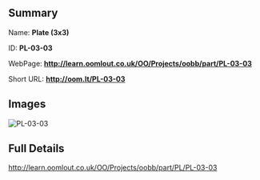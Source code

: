 

## Summary
 
Name: __Plate (3x3)__

ID: __PL-03-03__

WebPage: __http://learn.oomlout.co.uk/OO/Projects/oobb/part/PL-03-03__

Short URL: __http://oom.lt/PL-03-03__


## Images
![PL-03-03](http://oomlout.com/oomlout-OOBB/part/PL/PL-03-03/OOBB-PL-03-03_420.png)




## Full Details

 http://learn.oomlout.co.uk/OO/Projects/oobb/part/PL/PL-03-03

